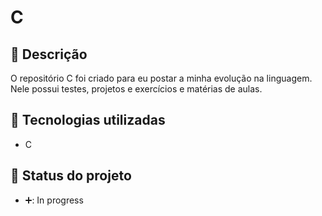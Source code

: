 # C

## :memo: Descrição
O repositório C foi criado para eu postar a minha evolução na linguagem.
Nele possui testes, projetos e exercícios e matérias de aulas.

## :wrench: Tecnologias utilizadas
* C

## :dart: Status do projeto
* ➕:  In progress

